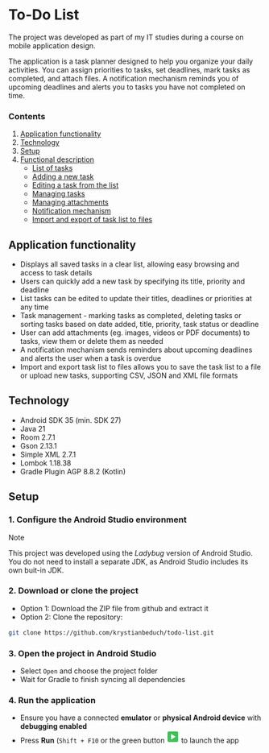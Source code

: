 # To-Do List
The project was developed as part of my IT studies during a course on mobile application design.

The application is a task planner designed to help you organize your daily activities. You can assign priorities to tasks, set deadlines, mark tasks as completed, and attach files. A notification mechanism reminds you of upcoming deadlines and alerts you to tasks you have not completed on time.

### Contents
1. [Application functionality](#application-functionality)
2. [Technology](#technology)
3. [Setup](#setup)
4. [Functional description](#functional-description)
   - [List of tasks](#list-of-tasks)
   - [Adding a new task](#adding-a-new-task)
   - [Editing a task from the list](#editing-a-task-from-the-list)
   - [Managing tasks](#managing-tasks)
   - [Managing attachments](#managing-attachments)
   - [Notification mechanism](#notification-mechanism)
   - [Import and export of task list to files](#import-and-export-of-task-list-to-files)

## Application functionality
- Displays all saved tasks in a clear list, allowing easy browsing and access to task details
- Users can quickly add a new task by specifying its title, priority and deadline
- List tasks can be edited to update their titles, deadlines or priorities at any time
- Task management - marking tasks as completed, deleting tasks or sorting tasks based on date added, title, priority, task status or deadline
- User can add attachments (eg. images, videos or PDF documents) to tasks, view them or delete them as needed
- A notification mechanism sends reminders about upcoming deadlines and alerts the user when a task is overdue
- Import and export task list to files allows you to save the task list to a file or upload new tasks, supporting CSV, JSON and XML file formats

## Technology
- Android SDK 35 (min. SDK 27)
- Java 21
- Room 2.7.1
- Gson 2.13.1
- Simple XML 2.7.1
- Lombok 1.18.38
- Gradle Plugin AGP 8.8.2 (Kotlin)

## Setup  
### 1. Configure the Android Studio environment
> [!NOTE]
> This project was developed using the _Ladybug_ version of Android Studio.
> You do not need to install a separate JDK, as Android Studio includes its own buit-in JDK.

### 2. Download or clone the project
- Option 1: Download the ZIP file from github and extract it
- Option 2: Clone the repository:
```bash
git clone https://github.com/krystianbeduch/todo-list.git
```

### 3. Open the project in Android Studio
- Select `Open` and choose the project folder
- Wait for Gradle to finish syncing all dependencies

### 4. Run the application
- Ensure you have a connected __emulator__ or __physical Android device__ with __debugging enabled__
- Press __Run__ (`Shift + F10` or the green button ![GreenButton](https://github.com/krystianbeduch/todo-list/blob/main/readme-images/green-play-button.png) to launch the app


